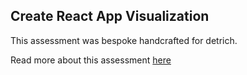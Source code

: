 ## Create React App Visualization

This assessment was bespoke handcrafted for detrich.

Read more about this assessment [here](https://react.eogresources.com)
